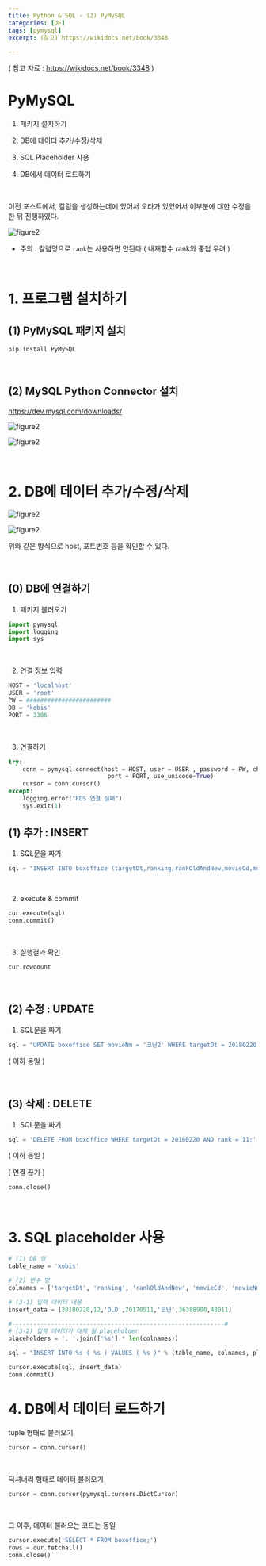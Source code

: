 ```yaml
---
title: Python & SQL - (2) PyMySQL
categories: [DE]
tags: [pymysql]
excerpt: (참고) https://wikidocs.net/book/3348

---
```


<script src="https://cdn.mathjax.org/mathjax/latest/MathJax.js?config=TeX-AMS-MML_HTMLorMML" type="text/javascript"></script>

( 참고 자료 : https://wikidocs.net/book/3348 )

# PyMySQL

1. 패키지 설치하기

2. DB에 데이터 추가/수정/삭제

3. SQL Placeholder 사용
4. DB에서 데이터 로드하기

<br>

이전 포스트에서, 칼럼을 생성하는데에 있어서 오타가 있었어서 이부분에 대한 수정을 한 뒤 진행하였다.

![figure2](/assets/img/DE/de202.png)

- 주의 : 칼럼명으로 `rank`는 사용하면 안된다 ( 내재함수 rank와 중첩 우려 )

<br>

# 1. 프로그램 설치하기

## (1) PyMySQL 패키지 설치

```bash
pip install PyMySQL
```

<br>

## (2) MySQL Python Connector 설치

https://dev.mysql.com/downloads/

![figure2](/assets/img/DE/de201.png)

![figure2](/assets/img/DE/de203.png)

<br>



# 2. DB에 데이터 추가/수정/삭제 

![figure2](/assets/img/DE/de204.png)

![figure2](/assets/img/DE/de205.png)

위와 같은 방식으로 host, 포트번호 등을 확인할 수 있다.

<br>

## (0) DB에 연결하기

1. 패키지 불러오기

```python
import pymysql
import logging
import sys
```

<br>

2. 연결 정보 입력

```python
HOST = 'localhost'
USER = 'root'
PW = ########################
DB = 'kobis'
PORT = 3306
```

<br>

3. 연결하기

```python
try:
    conn = pymysql.connect(host = HOST, user = USER , password = PW, charset = 'utf8', db = DB)
                            port = PORT, use_unicode=True)
    cursor = conn.cursor()
except:
    logging.error("RDS 연결 실패")
    sys.exit(1)
```





## (1) 추가 : INSERT

1. SQL문을 짜기

```python
sql = "INSERT INTO boxoffice (targetDt,ranking,rankOldAndNew,movieCd,movieNm,salesAmt,audiCnt) VALUES (20180220,11,'OLD',20170511,'코난',36388900,48011);"
```

<br>

2. execute & commit

```python
cur.execute(sql)
conn.commit()
```

<br>

3. 실행결과 확인

```python
cur.rowcount
```

<br>



## (2) 수정 : UPDATE

1. SQL문을 짜기

```python
sql = "UPDATE boxoffice SET movieNm = '코난2' WHERE targetDt = 20180220 AND ranking = 11;"
```

( 이하 동일 )

<br>

## (3) 삭제 : DELETE

1. SQL문을 짜기

```python
sql = 'DELETE FROM boxoffice WHERE targetDt = 20180220 AND rank = 11;'
```

( 이하 동일 )



[ 연결 끊기 ]

```python
conn.close()
```

<br>

# 3. SQL placeholder 사용

```python
# (1) DB 명
table_name = 'kobis'

# (2) 변수 명
colnames = ['targetDt', 'ranking', 'rankOldAndNew', 'movieCd', 'movieNm', 'salesAmt', 'audiCnt']

# (3-1) 입력 데이터 내용
insert_data = [20180220,12,'OLD',20170511,'코난',36388900,48011]

#------------------------------------------------------------#
# (3-2) 입력 데이터가 대체 될 placeholder
placeholders = ', '.join(['%s'] * len(colnames))
```



```python
sql = "INSERT INTO %s ( %s ) VALUES ( %s )" % (table_name, colnames, placeholders)
```





```python
cursor.execute(sql, insert_data)
conn.commit()
```



# 4. DB에서 데이터 로드하기

tuple 형태로 불러오기

```python
cursor = conn.cursor()
```

<br>

딕셔너리 형태로 데이터 불러오기

```python
cursor = conn.cursor(pymysql.cursors.DictCursor)
```

<br>

그 이후, 데이터 불러오는 코드는 동일

```python
cursor.execute('SELECT * FROM boxoffice;')
rows = cur.fetchall()
conn.close()
```







